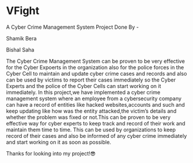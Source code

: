 # VFight
A Cyber Crime Management System
Project Done By -

Shamik Bera                            

Bishal Saha


The Cyber Crime Management System can be proven to be very effective for the Cyber Expoerts in the organization also for the police forces in the Cyber Cell to maintain and update cyber crime cases and records and also can be used by victims to report their cases immediately so the Cyber Experts and the police of the Cyber Cells can start working on it immediately. In this project,we have implemented a cyber crime management system where an employee from a cybersecurity company can have a record of entities like hacked websites,accounts and such and keep updating like how was the entity attacked,the victim’s details and whether the problem was fixed or not.This can be proven to be very effective way for cyber experts to keep track and record of their work and maintain them time to time. This can be used by organizations to keep record of their cases and also be informed of any cyber crime immediately and start working on it as soon as possible.


Thanks for looking into my project!😎


